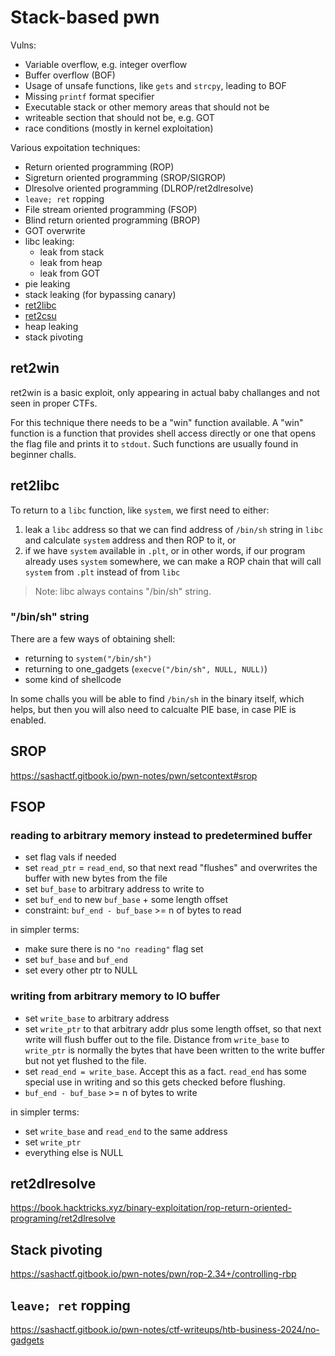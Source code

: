 # Stack-based pwn

Vulns:
- Variable overflow, e.g. integer overflow
- Buffer overflow (BOF)
- Usage of unsafe functions, like `gets` and `strcpy`, leading to BOF
- Missing `printf` format specifier
- Executable stack or other memory areas that should not be
- writeable section that should not be, e.g. GOT
- race conditions (mostly in kernel exploitation)

Various expoitation techniques:
- Return oriented programming (ROP)
- Sigreturn oriented programming (SROP/SIGROP)
- Dlresolve oriented programming (DLROP/ret2dlresolve)
- `leave; ret` ropping
- File stream oriented programming (FSOP)
- Blind return oriented programming (BROP)
- GOT overwrite
- libc leaking:
    - leak from stack
    - leak from heap
    - leak from GOT
- pie leaking
- stack leaking (for bypassing canary)
- [ret2libc](#ret2libc)
- [ret2csu](#ret2csu)
- heap leaking
- stack pivoting

## ret2win

ret2win is a basic exploit, only appearing in actual baby challanges and not seen in proper CTFs.

For this technique there needs to be a "win" function available. A "win" function is a function that provides shell access directly or one that opens the flag file and prints it to `stdout`. Such functions are usually found in beginner challs.


## ret2libc

To return to a `libc` function, like `system`, we first need to either:
1. leak a `libc` address so that we can find address of `/bin/sh` string in `libc` and calculate `system` address and then ROP to it, or
2. if we have `system` available in `.plt`, or in other words, if our program already uses `system` somewhere, we can make a ROP chain that will call `system` from `.plt` instead of from `libc`

> Note: libc always contains "/bin/sh" string.

### "/bin/sh" string

There are a few ways of obtaining shell:
- returning to `system("/bin/sh")`
- returning to one_gadgets (`execve("/bin/sh", NULL, NULL)`)
- some kind of shellcode

In some challs you will be able to find `/bin/sh` in the binary itself, which helps, but then you will also need to calcualte PIE base, in case PIE is enabled.

## SROP

https://sashactf.gitbook.io/pwn-notes/pwn/setcontext#srop

## FSOP

### reading to arbitrary memory instead to predetermined buffer

- set flag vals if needed
- set `read_ptr` = `read_end`, so that next read "flushes" and overwrites the buffer with new bytes from the file
- set `buf_base` to arbitrary address to write to
- set `buf_end` to new `buf_base` + some length offset
- constraint: `buf_end - buf_base` >= n of bytes to read

in simpler terms:
- make sure there is no `"no reading"` flag set
- set `buf_base` and `buf_end`
- set every other ptr to NULL

### writing from arbitrary memory to IO buffer

- set `write_base` to arbitrary address
- set `write_ptr` to that arbitrary addr plus some length offset, so that next write will flush buffer out to the file. Distance from `write_base` to `write_ptr` is normally the bytes that have been written to the write buffer but not yet flushed to the file.
- set `read_end = write_base`. Accept this as a fact. `read_end` has some special use in writing and so this gets checked before flushing.
- `buf_end - buf_base` >= n of bytes to write

in simpler terms:
- set `write_base` and `read_end` to the same address
- set `write_ptr`
- everything else is NULL

## ret2dlresolve

https://book.hacktricks.xyz/binary-exploitation/rop-return-oriented-programing/ret2dlresolve

## Stack pivoting

https://sashactf.gitbook.io/pwn-notes/pwn/rop-2.34+/controlling-rbp

## `leave; ret` ropping

https://sashactf.gitbook.io/pwn-notes/ctf-writeups/htb-business-2024/no-gadgets
